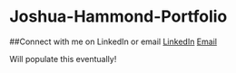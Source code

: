 # Joshua-Hammond-Portfolio
##Connect with me on LinkedIn or email
[LinkedIn](https://www.linkedin.com/in/joshua-hammond-gatech3825/)
[Email](mailto:jhammond45@gatech.edu)

Will populate this eventually!
